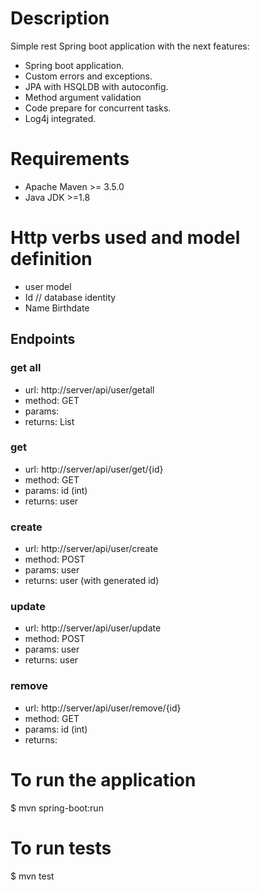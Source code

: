 # Description

Simple rest Spring boot application with the next features:

* Spring boot application.
* Custom errors and exceptions.
* JPA with HSQLDB with autoconfig.
* Method argument validation
* Code prepare for concurrent tasks.
* Log4j integrated.

# Requirements
* Apache Maven >= 3.5.0
* Java JDK >=1.8

# Http verbs used and model definition

* user model
* Id // database identity 
* Name Birthdate

## Endpoints

### get all
* url: http://server/api/user/getall
* method: GET
* params: <none>
* returns: List<user>

### get
* url: http://server/api/user/get/{id}
* method: GET
* params: id (int)
* returns: user

### create
* url: http://server/api/user/create
* method: POST
* params: user
* returns: user (with generated id)

### update
* url: http://server/api/user/update
* method: POST
* params: user
* returns: user

### remove
* url: http://server/api/user/remove/{id}
* method: GET
* params: id (int)
* returns: <void>


# To run the application
$ mvn spring-boot:run


# To run tests
$ mvn test
